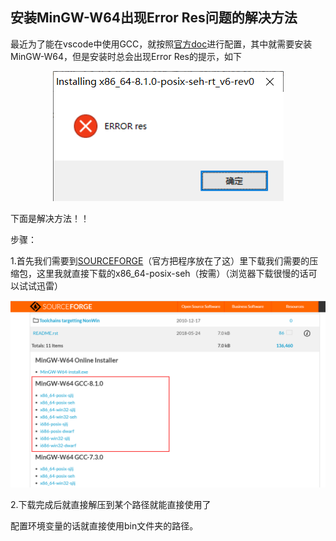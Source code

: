 ## 安装MinGW-W64出现Error Res问题的解决方法
最近为了能在vscode中使用GCC，就按照[官方doc](https://code.visualstudio.com/docs/cpp/config-mingw)进行配置，其中就需要安装MinGW-W64，但是安装时总会出现Error Res的提示，如下

<div align=center><img src="https://raw.githubusercontent.com/Fiyeal/image/main/Error-res.png"/></div>

下面是解决方法！！

步骤：

1.首先我们需要到[SOURCEFORGE](https://sourceforge.net/projects/mingw-w64/files/)（官方把程序放在了这）里下载我们需要的压缩包，这里我就直接下载的x86_64-posix-seh（按需）（浏览器下载很慢的话可以试试迅雷）

![image-20201125131114747](https://raw.githubusercontent.com/Fiyeal/image/main/sourceforge.png)

2.下载完成后就直接解压到某个路径就能直接使用了

配置环境变量的话就直接使用bin文件夹的路径。

